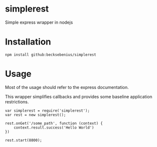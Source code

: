 # simplerest
Simple express wrapper in nodejs

# Installation
```
npm install github:becksebenius/simplerest
```

# Usage
Most of the usage should refer to the express documentation.

This wrapper simplifies callbacks and provides some baseline application restrictions.

```
var simplerest = require('simplerest');
var rest = new simplerest();

rest.onGet('/some_path', function (context) {
	context.result.success('Hello World')
})

rest.start(8800);
```